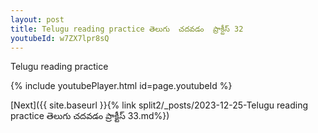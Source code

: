 ```yaml
---
layout: post
title: Telugu reading practice తెలుగు  చదవడం  ప్రాక్టీస్ 32
youtubeId: w7ZX7lpr8sQ
---
```

 
 
Telugu reading practice
 
 
 
 
 


{% include youtubePlayer.html id=page.youtubeId %}
 
[Next]({{ site.baseurl }}{% link  split2/_posts/2023-12-25-Telugu reading practice తెలుగు  చదవడం  ప్రాక్టీస్ 33.md%})
 
